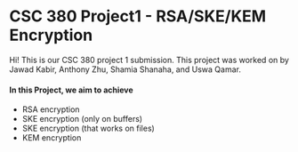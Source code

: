 # CSC 380 Project1 - RSA/SKE/KEM Encryption
Hi! This is our CSC 380 project 1 submission. This project was worked on by Jawad Kabir, Anthony Zhu, Shamia Shanaha, and Uswa Qamar.

#### In this Project, we aim to achieve

* RSA encryption
* SKE encryption (only on buffers)
* SKE encryption (that works on files)
* KEM encryption
